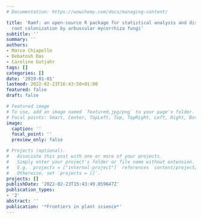 ```yaml
---
# Documentation: https://wowchemy.com/docs/managing-content/

title: 'Ramf: an open-source R package for statistical analysis and display of quantitative
  root colonization by arbuscular mycorrhiza fungi'
subtitle: ''
summary: ''
authors:
- Marco Chiapello
- Debatosh Das
- Caroline Gutjahr
tags: []
categories: []
date: '2019-01-01'
lastmod: 2022-02-23T16:43:50+01:00
featured: false
draft: false

# Featured image
# To use, add an image named `featured.jpg/png` to your page's folder.
# Focal points: Smart, Center, TopLeft, Top, TopRight, Left, Right, BottomLeft, Bottom, BottomRight.
image:
  caption: ''
  focal_point: ''
  preview_only: false

# Projects (optional).
#   Associate this post with one or more of your projects.
#   Simply enter your project's folder or file name without extension.
#   E.g. `projects = ["internal-project"]` references `content/project/deep-learning/index.md`.
#   Otherwise, set `projects = []`.
projects: []
publishDate: '2022-02-23T15:43:49.859647Z'
publication_types:
- '2'
abstract: ''
publication: '*Frontiers in plant science*'
---
```

